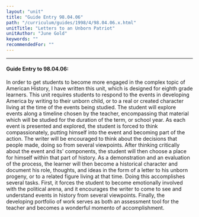 ```yaml
---
layout: "unit"
title: "Guide Entry 98.04.06"
path: "/curriculum/guides/1998/4/98.04.06.x.html"
unitTitle: "Letters to an Unborn Patriot"
unitAuthor: "June Gold"
keywords: ""
recommendedFor: ""
---
```

<body>
<hr/>
<h4>
Guide Entry to 98.04.06:
</h4>
<p>In order to get students to become more engaged in the complex topic of American History, I have written this unit, which is designed for eighth grade learners.  This unit requires students to respond to the events in developing America by writing to their unborn child, or to a real or created character living at the time of the events being studied.  The student will explore events along a timeline chosen by the teacher, encompassing that material which will be studied for the duration of the term, or school year.  As each event is presented and explored, the student is forced to think compassionately, putting himself into the event and becoming part of the action.  The writer will be encouraged to think about the decisions that people made, doing so from several viewpoints.  After thinking critically about the event and its' components, the student will then choose a place for himself within that part of history.  As a demonstration and an evaluation of the process, the learner will then become a historical character and document his role, thoughts, and ideas in the form of a letter to his unborn progeny, or to a related figure living at that time.  Doing this accomplishes several tasks.  First, it forces the student to become emotionally involved with the political arena, and it encourages the writer to come to see and understand events in history from several viewpoints.  Finally, the developing portfolio of work serves as both an assessment tool for the teacher and becomes a wonderful momento of accomplishment.</p>
</body>
